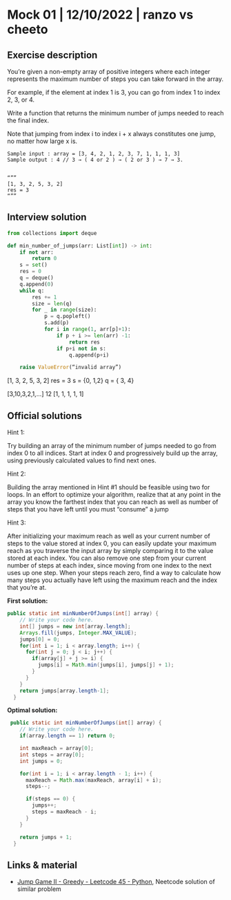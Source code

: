 # Mock 01 | 12/10/2022 | ranzo vs cheeto

## Exercise description

You’re given a non-empty array of positive integers where each integer represents the maximum number of steps you can take forward in the array.

For example, if the element at index 1 is 3, you can go from index 1 to index 2, 3, or 4.

Write a function that returns the minimum number of jumps needed to reach the final index.

Note that jumping from index i to index i + x always constitutes one jump, no matter how large x is.

    Sample input : array = [3, 4, 2, 1, 2, 3, 7, 1, 1, 1, 3]
    Sample output : 4 // 3 → ( 4 or 2 ) → ( 2 or 3 ) → 7 → 3.


    “””
    [1, 3, 2, 5, 3, 2]
    res = 3
    “””

## Interview solution

```py
from collections import deque

def min_number_of_jumps(arr: List[int]) -> int:
    if not arr:
        return 0
    s = set()
    res = 0
    q = deque()
    q.append(0)
    while q:
        res += 1
        size = len(q)
        for _ in range(size):
            p = q.popleft()
            s.add(p)
            for i in range(1, arr[p]+1):
                if p + i >= len(arr) -1:
                    return res
                if p+i not in s:
                    q.append(p+i)

    raise ValueError(“invalid array”)
```

[1, 3, 2, 5, 3, 2]
res = 3
s = {0, 1,2}
q = { 3, 4}

[3,10,3,2,1,...] 12
[1, 1, 1, 1, 1]

## Official solutions

Hint 1:

Try building an array of the minimum number of jumps needed to go from index 0 to all indices. Start at index 0 and progressively build up the array, using previously calculated values to find next ones.

Hint 2:

Building the array mentioned in Hint #1 should be feasible using two for loops. In an effort to optimize your algorithm, realize that at any point in the array you know the farthest index that you can reach as well as number of steps that you have left until you must “consume” a jump

Hint 3:

After initializing your maximum reach as well as your current number of steps to the value stored at index 0, you can easily update your maximum reach as you traverse the input array by simply comparing it to the value stored at each index. You can also remove one step from your current number of steps at each index, since moving from one index to the next uses up one step. When your steps reach zero, find a way to calculate how many steps you actually have left using the maximum reach and the index that you’re at.

**First solution:**


```java
public static int minNumberOfJumps(int[] array) {
    // Write your code here.
    int[] jumps = new int[array.length];
    Arrays.fill(jumps, Integer.MAX_VALUE);
    jumps[0] = 0;
    for(int i = 1; i < array.length; i++) {
      for(int j = 0; j < i; j++) {
        if(array[j] + j >= i) {
          jumps[i] = Math.min(jumps[i], jumps[j] + 1);
        }
      }
    }
    return jumps[array.length-1];
  }
```


**Optimal solution:**

```java
 public static int minNumberOfJumps(int[] array) {
    // Write your code here.
    if(array.length == 1) return 0;

    int maxReach = array[0];
    int steps = array[0];
    int jumps = 0;

    for(int i = 1; i < array.length - 1; i++) {
      maxReach = Math.max(maxReach, array[i] + i);
      steps--;

      if(steps == 0) {
        jumps++;
        steps = maxReach - i;
      }
    }

    return jumps + 1;
  }
```

## Links & material
* [Jump Game II - Greedy - Leetcode 45 - Python](https://www.youtube.com/watch?v=dJ7sWiOoK7g), Neetcode solution of similar problem